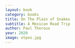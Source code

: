 ```yaml
---
layout: book
category: books
title: On The Plain of Snakes
subtitle: A Mexican Road Trip
author: Paul Theroux
year: 2020
image: otpos.jpg
---
```


